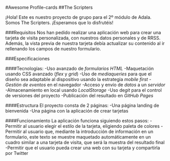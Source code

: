 #Awesome Profile-cards
##The Scripters

¡Hola! Este es nuestro proyecto de grupo para el 2º módulo de Adala.
Somos The Scripters. ¡Esperamos que lo disfrutéis!


###Requisitos
Nos han pedido realizar una aplicación web para crear una tarjeta de visita personalizada, con nuestros datos personales y de RRSS. Además, la vista previa de nuestra tarjeta debía actualizar su contenido al ir rellenando los campos de nuestro formulario.

###Especificaciones

####Tecnologías:
-Uso avanzado de *formularios HTML*
-Maquetación usando CSS avanzado (*flex* y *grid*)
-Uso de *mediaqueries* para que el diseño sea adaptable al dispositivo usando la estrategia *mobile first*
-*Gestión de eventos* en el navegador
-Acceso y envío de *datos* a un *servidor*
-Almacenamiento en local usando *LocalStorage*
-Uso de*git* para el control de versiones del proyecto
-Publicación del resultado en *GitHub Pages*

####Estructura
El proyecto consta de 2 páginas:
-Una página landing de bienvenida
-Una página con la aplicación de crear tarjetas

####Funcionamiento
La aplicación funciona siguiendo estos pasos:
-Permitir al usuario elegir el estilo de la tarjeta, eligiendo paleta de colores
-Permitir al usuario que, mediante la introducción de información en un formulario, este texto se muestre maquetado automáticamente en un cuadro similar a una tarjeta de visita, que será la muestra del resultado final
-Permitir que el usuario pueda crear una web con su tarjeta y compartirla por Twitter

